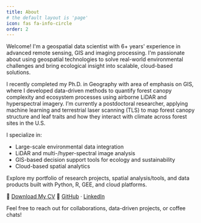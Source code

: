 ```yaml
---
title: About
# the default layout is 'page'
icon: fas fa-info-circle
order: 2
---
```

Welcome! I'm a geospatial data scientist with 6+ years' experience in advanced remote sensing, GIS and imaging processing. I'm passionate about using geospatial technologies to solve real-world environmental challenges and bring ecological insight into scalable, cloud-based solutions.

I recently completed my Ph.D. in Geography with area of emphasis on GIS, where I developed data-driven methods to quantify forest canopy complexity and ecosystem processes using airborne LiDAR and hyperspectral imagery. I’m currently a postdoctoral researcher, applying machine learning and terrestrial laser scanning (TLS) to map forest canopy structure and leaf traits and how they interact with climate across forest sites in the U.S. 

I specialize in: 
- Large-scale environmental data integration 
- LiDAR and multi-/hyper-spectral image analysis 
- GIS-based decision support tools for ecology and sustainability 
- Cloud-based spatial analytics 

Explore my portfolio of research projects, spatial analysis/tools, and data products built with Python, R, GEE, and cloud platforms. 

📄 [Download My CV](/CV_Fan_Yiting.pdf) 
🔗 [GitHub](https://github.com/GeoYiting) · [LinkedIn](https://www.linkedin.com/in/fanyt)

Feel free to reach out for collaborations, data-driven projects, or coffee chats!

